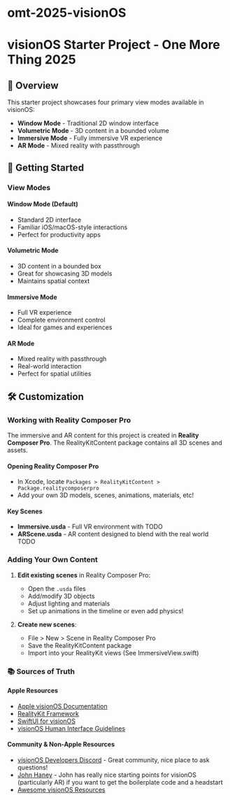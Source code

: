 # omt-2025-visionOS

# visionOS Starter Project - One More Thing 2025

## 🎯 Overview

This starter project showcases four primary view modes available in visionOS:
- **Window Mode** - Traditional 2D window interface
- **Volumetric Mode** - 3D content in a bounded volume
- **Immersive Mode** - Fully immersive VR experience
- **AR Mode** - Mixed reality with passthrough

## 🚀 Getting Started

### View Modes

#### Window Mode (Default)
- Standard 2D interface
- Familiar iOS/macOS-style interactions
- Perfect for productivity apps

#### Volumetric Mode
- 3D content in a bounded box
- Great for showcasing 3D models
- Maintains spatial context

#### Immersive Mode
- Full VR experience
- Complete environment control
- Ideal for games and experiences

#### AR Mode
- Mixed reality with passthrough
- Real-world interaction
- Perfect for spatial utilities

## 🛠️ Customization

### Working with Reality Composer Pro

The immersive and AR content for this project is created in **Reality Composer Pro**. The RealityKitContent package contains all 3D scenes and assets.

#### Opening Reality Composer Pro
- In Xcode, locate `Packages > RealityKitContent > Package.realitycomposerpro`
- Add your own 3D models, scenes, animations, materials, etc!


#### Key Scenes
- **Immersive.usda** - Full VR environment with TODO
- **ARScene.usda** - AR content designed to blend with the real world TODO

### Adding Your Own Content

1. **Edit existing scenes** in Reality Composer Pro:
   - Open the `.usda` files
   - Add/modify 3D objects
   - Adjust lighting and materials
   - Set up animations in the timeline or even add physics!

2. **Create new scenes**:
   - File > New > Scene in Reality Composer Pro
   - Save the RealityKitContent package
   - Import into your RealityKit views (See ImmersiveView.swift)

### 📚 Sources of Truth

#### Apple Resources
- [Apple visionOS Documentation](https://developer.apple.com/visionos/)
- [RealityKit Framework](https://developer.apple.com/documentation/realitykit/)
- [SwiftUI for visionOS](https://developer.apple.com/documentation/swiftui/)
- [visionOS Human Interface Guidelines](https://developer.apple.com/design/human-interface-guidelines/designing-for-visionos)

#### Community & Non-Apple Resources
- [visionOS Developers Discord](https://discord.gg/visionosdev) - Great community, nice place to ask questions!
- [John Haney](https://github.com/johnhaney) - John has really nice starting points for visionOS (particularly AR) if you want to get the boilerplate code and a headstart
- [Awesome visionOS Resources](https://github.com/timmitra/visionosresources)


